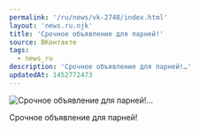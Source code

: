 ```yaml
---
permalink: '/ru/news/vk-2748/index.html'
layout: 'news.ru.njk'
title: 'Срочное объявление для парней!'
source: ВКонтакте
tags:
  - news_ru
description: 'Срочное объявление для парней!…'
updatedAt: 1452772473
---
```

![Срочное объявление для парней!…](https://sun9-24.userapi.com/impf/c633821/v633821748/d60f/9uoCI5MnewE.jpg?size=720x960&quality=96&proxy=1&sign=fc6f2723f9ef44afc55b1c7f1b58af0e&c_uniq_tag=rBlETxsh2v4RoDip46-tc_nRx4fTmo3F7VctnZTghS8&type=album)

Срочное объявление для парней!
